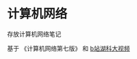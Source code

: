# 计算机网络

存放计算机网络笔记

基于 《计算机网络第七版》 和 [b站湖科大视频](https://www.bilibili.com/video/BV1c4411d7jb/?spm_id_from=333.337.search-card.all.click&vd_source=455cd66440261e2e6a262d2bac0af320)
